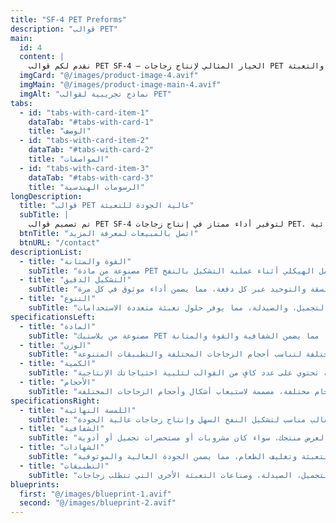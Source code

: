 ```yaml
---
title: "SF-4 PET Preforms"
description: "قوالب PET"
main:
  id: 4
  content: |
    نقدم لكم قوالب PET SF-4 – الخيار المثالي لإنتاج زجاجات PET عالية الجودة. تم تصميمها بدقة واهتمام بالمتانة، مما يوفر القوة والموثوقية اللازمة لصناعات المشروبات والتعبئة.
  imgCard: "@/images/product-image-4.avif"
  imgMain: "@/images/product-image-main-4.avif"
  imgAlt: "نماذج تجريبية لقوالب PET"
tabs:
  - id: "tabs-with-card-item-1"
    dataTab: "#tabs-with-card-1"
    title: "الوصف"
  - id: "tabs-with-card-item-2"
    dataTab: "#tabs-with-card-2"
    title: "المواصفات"
  - id: "tabs-with-card-item-3"
    dataTab: "#tabs-with-card-3"
    title: "الرسومات الهندسية"
longDescription:
  title: "قوالب PET عالية الجودة للتعبئة"
  subTitle: |
    تم تصميم قوالب PET SF-4 لتوفير أداء ممتاز في إنتاج زجاجات PET. سواء كنت تقوم بإنتاج عبوات المشروبات أو تعبئة مستحضرات التجميل، فإن هذه القوالب تقدم قوة وشفافية استثنائية.
  btnTitle: "اتصل بالمبيعات لمعرفة المزيد"
  btnURL: "/contact"
descriptionList:
  - title: "القوة والمتانة"
    subTitle: "مصنوعة من مادة PET عالية الجودة، هذه القوالب مصممة لتحمل الضغط والحفاظ على التكامل الهيكلي أثناء عملية التشكيل بالنفخ."
  - title: "التشكيل الدقيق"
    subTitle: "تم تصميمها بتقنية تشكيل دقيقة لضمان الجودة المتسقة والتوحيد عبر كل دفعة، مما يضمن أداء موثوق في كل مرة."
  - title: "التنوع"
    subTitle: "مناسبة لعدد من الصناعات، بما في ذلك الأغذية والمشروبات، ومستحضرات التجميل، والصيدلة، مما يوفر حلول تعبئة متعددة الاستخدامات."
specificationsLeft:
  - title: "المادة"
    subTitle: "مصنوعة من بلاستيك PET عالي الجودة، مما يضمن الشفافية والقوة والمتانة."
  - title: "الوزن"
    subTitle: "متوفرة بأوزان مختلفة لتناسب أحجام الزجاجات المختلفة والتطبيقات المتنوعة."
  - title: "الكمية"
    subTitle: "كل حزمة تحتوي على عدد كافٍ من القوالب لتلبية احتياجاتك الإنتاجية."
  - title: "الأحجام"
    subTitle: "متوفرة بأحجام مختلفة، مصممة لاستيعاب أشكال وأحجام الزجاجات المختلفة."
specificationsRight:
  - title: "اللمسة النهائية"
    subTitle: "سطح ناعم لضمان أن القالب مناسب لتشكيل النفخ السهل وإنتاج زجاجات عالية الجودة."
  - title: "الشفافية"
    subTitle: "شفافية كريستالية، مثالية لعرض منتجك، سواء كان مشروبات أو مستحضرات تجميل أو أدوية."
  - title: "الشهادات"
    subTitle: "مطابقة للمعايير العالمية لتعبئة وتغليف الطعام، مما يضمن الجودة العالية والموثوقية."
  - title: "التطبيقات"
    subTitle: "مثالية للاستخدام في صناعات المشروبات، مستحضرات التجميل، الصيدلة، وصناعات التعبئة الأخرى التي تتطلب زجاجات PET."
blueprints:
  first: "@/images/blueprint-1.avif"
  second: "@/images/blueprint-2.avif"
---
```


